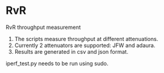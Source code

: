 # RvR
RvR throughput measurement

1. The scripts measure throughput at different attenuations.
2. Currently 2 attenuators are supported: JFW and adaura.
3. Results are generated in csv and json format.

iperf_test.py needs to be run using sudo.